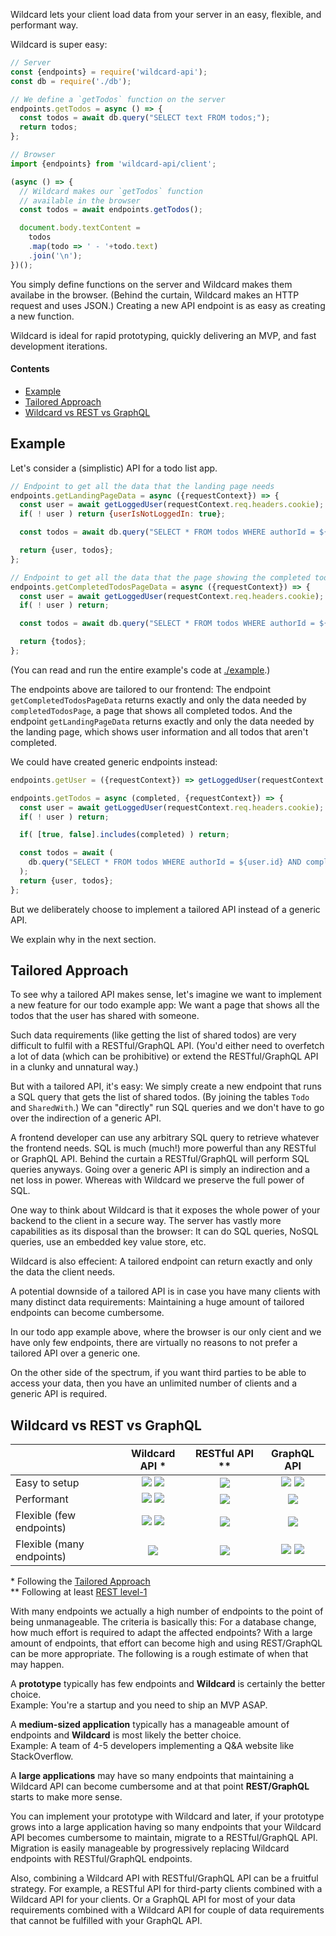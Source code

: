 Wildcard lets your client load data from your server in an easy, flexible, and performant way.

Wildcard is super easy:

~~~js
// Server
const {endpoints} = require('wildcard-api');
const db = require('./db');

// We define a `getTodos` function on the server
endpoints.getTodos = async () => {
  const todos = await db.query("SELECT text FROM todos;");
  return todos;
};

// Browser
import {endpoints} from 'wildcard-api/client';

(async () => {
  // Wildcard makes our `getTodos` function
  // available in the browser
  const todos = await endpoints.getTodos();

  document.body.textContent =
    todos
    .map(todo => ' - '+todo.text)
    .join('\n');
})();
~~~

You simply define functions on the server and Wildcard makes them availabe in the browser.
(Behind the curtain, Wildcard makes an HTTP request and uses JSON.)
Creating a new API endpoint is as easy as creating a new function.

Wildcard is ideal for rapid prototyping, quickly delivering an MVP, and fast development iterations.

#### Contents

 - [Example](#example)
 - [Tailored Approach](#tailored-approach)
 - [Wildcard vs REST vs GraphQL](#wildcard-vs-rest-vs-graphql)


## Example

Let's consider a (simplistic) API for a todo list app.

~~~js
// Endpoint to get all the data that the landing page needs
endpoints.getLandingPageData = async ({requestContext}) => {
  const user = await getLoggedUser(requestContext.req.headers.cookie);
  if( ! user ) return {userIsNotLoggedIn: true};

  const todos = await db.query("SELECT * FROM todos WHERE authorId = ${user.id} AND completed = false;");

  return {user, todos};
};

// Endpoint to get all the data that the page showing the completed todos needs
endpoints.getCompletedTodosPageData = async ({requestContext}) => {
  const user = await getLoggedUser(requestContext.req.headers.cookie);
  if( ! user ) return;

  const todos = await db.query("SELECT * FROM todos WHERE authorId = ${user.id} AND completed = true;");

  return {todos};
};
~~~

(You can read and run the entire example's code at [./example](/example/).)

The endpoints above are tailored to our frontend:
The endpoint `getCompletedTodosPageData` returns exactly and only the data needed by `completedTodosPage`,
a page that shows all completed todos.
And the endpoint `getLandingPageData` returns exactly and only the data needed by the landing page,
which shows user information and all todos that aren't completed.

We could have created generic endpoints instead:

~~~js
endpoints.getUser = ({requestContext}) => getLoggedUser(requestContext.req.headers.cookie);

endpoints.getTodos = async (completed, {requestContext}) => {
  const user = await getLoggedUser(requestContext.req.headers.cookie);
  if( ! user ) return;

  if( [true, false].includes(completed) ) return;

  const todos = await (
    db.query("SELECT * FROM todos WHERE authorId = ${user.id} AND completed = ${completed};")
  );
  return {user, todos};
};
~~~

But we deliberately choose to implement a tailored API instead of a generic API.

We explain why in the next section.

## Tailored Approach

To see why a tailored API makes sense,
let's imagine we want to implement a new feature for our todo example app:
We want a page that shows all the todos that the user has shared with someone.

Such data requirements (like getting the list of shared todos)
are very difficult to fulfil with a RESTful/GraphQL API.
(You'd either need to overfetch a lot of data (which can be prohibitive)
or extend the RESTful/GraphQL API in a clunky and unnatural way.)

But with a tailored API, it's easy:
We simply create a new endpoint that runs a SQL query that gets the list of shared todos.
(By joining the tables `Todo` and `SharedWith`.)
We can "directly" run SQL queries and we don't have to go over the indirection of a generic API.

A frontend developer can use any arbitrary SQL query to retrieve whatever the frontend needs.
SQL is much (much!) more powerful than any RESTful or GraphQL API.
Behind the curtain a RESTful/GraphQL will perform SQL queries anyways.
Going over a generic API is simply an indirection and a net loss in power.
Whereas with Wildcard we preserve the full power of SQL.

One way to think about Wildcard is that it exposes the whole power of your backend to the client in a secure way.
The server has vastly more capabilities as its disposal than the browser:
It can do SQL queries, NoSQL queries, use an embedded key value store, etc.

Wildcard is also effecient:
A tailored endpoint can return exactly and only the data the client needs.

A potential downside of a tailored API
is in case you have many clients with many distinct data requirements:
Maintaining a huge amount of tailored endpoints can become cumbersome.

In our todo app example above,
where the browser is our only cient and we have only few endpoints,
there are virtually no reasons to not prefer a tailored API over a generic one.

On the other side of the spectrum,
if you want third parties to be able to access your data,
then you have an unlimited number of clients
and a generic API is required.

## Wildcard vs REST vs GraphQL

|                           | Wildcard API \*  | RESTful API \*\* | GraphQL API |
| ------------------------- | :--------------: | :--------------: | :---------: |
| Easy to setup             | <img src='https://github.com/reframejs/reframe/raw/master/helpers/wildcard-api/docs/images/plus.svg?sanitize=true'/> <img src='https://github.com/reframejs/reframe/raw/master/helpers/wildcard-api/docs/images/plus.svg?sanitize=true'/> | <img src='https://github.com/reframejs/reframe/raw/master/helpers/wildcard-api/docs/images/minus.svg?sanitize=true'/> | <img src='https://github.com/reframejs/reframe/raw/master/helpers/wildcard-api/docs/images/minus.svg?sanitize=true'/> <img src='https://github.com/reframejs/reframe/raw/master/helpers/wildcard-api/docs/images/minus.svg?sanitize=true'/> |
| Performant                | <img src='https://github.com/reframejs/reframe/raw/master/helpers/wildcard-api/docs/images/plus.svg?sanitize=true'/> <img src='https://github.com/reframejs/reframe/raw/master/helpers/wildcard-api/docs/images/plus.svg?sanitize=true'/> | <img src='https://github.com/reframejs/reframe/raw/master/helpers/wildcard-api/docs/images/minus.svg?sanitize=true'/> | <img src='https://github.com/reframejs/reframe/raw/master/helpers/wildcard-api/docs/images/plus.svg?sanitize=true'/> |
| Flexible (few endpoints)  | <img src='https://github.com/reframejs/reframe/raw/master/helpers/wildcard-api/docs/images/plus.svg?sanitize=true'/> <img src='https://github.com/reframejs/reframe/raw/master/helpers/wildcard-api/docs/images/plus.svg?sanitize=true'/> | <img src='https://github.com/reframejs/reframe/raw/master/helpers/wildcard-api/docs/images/minus.svg?sanitize=true'/> | <img src='https://github.com/reframejs/reframe/raw/master/helpers/wildcard-api/docs/images/plus.svg?sanitize=true'/> |
| Flexible (many endpoints) | <img src='https://github.com/reframejs/reframe/raw/master/helpers/wildcard-api/docs/images/minus.svg?sanitize=true'/> | <img src='https://github.com/reframejs/reframe/raw/master/helpers/wildcard-api/docs/images/plus.svg?sanitize=true'/> | <img src='https://github.com/reframejs/reframe/raw/master/helpers/wildcard-api/docs/images/plus.svg?sanitize=true'/> <img src='https://github.com/reframejs/reframe/raw/master/helpers/wildcard-api/docs/images/plus.svg?sanitize=true'/> |

\* Following the [Tailored Approach](#tailored-approach)
<br/>
\*\* Following at least [REST level-1](https://martinfowler.com/articles/richardsonMaturityModel.html#level1)

With many endpoints we actually a high number of endpoints
to the point of being unmanageable.
The criteria is basically this:
For a database change, how much effort is required to adapt the affected endpoints?
With a large amount of endpoints,
that effort can become high and using REST/GraphQL can be more appropriate.
The following is a rough estimate of when that may happen.

A **prototype** typically has few endpoints and
**Wildcard** is certainly the better choice.
<br/>
Example: You're a startup and you need to ship an MVP ASAP.

A **medium-sized application** typically has a manageable amount of endpoints and
**Wildcard** is most likely the better choice.
<br/>
Example: A team of 4-5 developers implementing a Q&A website like StackOverflow.

A **large applications** may have so many endpoints that maintaining a Wildcard API can become cumbersome and
at that point **REST/GraphQL** starts to make more sense.

You can implement your prototype with Wildcard and later, if your prototype grows into a large application having so many endpoints that your Wildcard API becomes cumbersome to maintain,
migrate to a RESTful/GraphQL API.
Migration is easily manageable by progressively replacing Wildcard endpoints with RESTful/GraphQL endpoints.

Also, combining a Wildcard API with RESTful/GraphQL API can be a fruitful strategy.
For example, a RESTful API for third-party clients combined with a Wildcard API for your clients.
Or a GraphQL API for most of your data requirements combined with a Wildcard API
for couple of data requirements that cannot be fulfilled with your GraphQL API.
